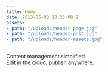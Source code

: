 ```yaml
---
title: Home
date: 2013-06-03 20:25:00 Z
assets:
- path: "/uploads/header-page.jpg"
- path: "/uploads/header-post.jpg"
- path: "/uploads/header-assets.jpg"
---
```


Content management simplified.<br> Edit in the cloud, publish anywhere.
